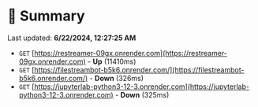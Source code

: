 # 📖 Summary
Last updated: **6/22/2024, 12:27:25 AM**

- `GET` [https://restreamer-09gx.onrender.com](https://restreamer-09gx.onrender.com) - **Up** (11410ms)
- `GET` [https://filestreambot-b5k6.onrender.com/](https://filestreambot-b5k6.onrender.com/) - **Down** (326ms)
- `GET` [https://jupyterlab-python3-12-3.onrender.com](https://jupyterlab-python3-12-3.onrender.com) - **Down** (325ms)
